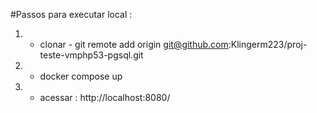 #Passos para executar local :
1. - clonar - git remote add origin git@github.com:Klingerm223/proj-teste-vmphp53-pgsql.git
2. - docker compose up
3. - acessar : http://localhost:8080/
